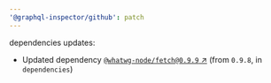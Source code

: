 ```yaml
---
'@graphql-inspector/github': patch
---
```

dependencies updates:
  - Updated dependency [`@whatwg-node/fetch@0.9.9`
    ↗︎](https://www.npmjs.com/package/@whatwg-node/fetch/v/0.9.9) (from `0.9.8`, in `dependencies`)
